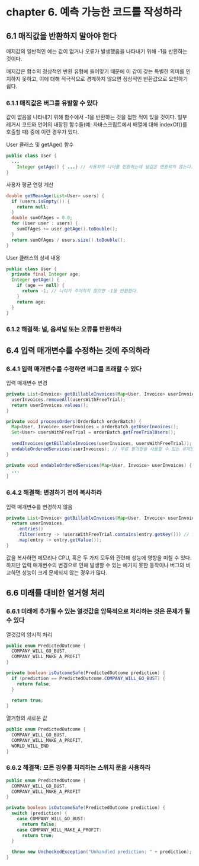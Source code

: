 # chapter 6. 예측 가능한 코드를 작성하라

## 6.1 매직값을 반환하지 말아야 한다

매지값의 일반적인 예는 값이 없거나 오류가 발생했음을 나타내기 위해 -1을 반환하는 것이다.

매지값은 함수의 정상적인 반환 유형에 들어맞기 때문에 이 갑이 갖는 특별한 의미를 인지하지 못하고, 이에 대해 적극적으로 경계하지 않으면 정상적인 반환값으로 오인하기 쉽다.



### 6.1.1 매직값은 버그를 유발할 수 있다

값이 없음을 나타내기 위해 함수에서 -1을 반환하는 것을 접한 적이 있을 것이다. 일부 레거시 코드와 언어의 내장된 함수들(예: 자바스크립트에서 배열에 대해 indexOf()를 호출할 때) 중에 이런 경우가 있다.



User 클래스 및 getAge() 함수

```java
public class User {
  ...
    Integer getAge() { ...} // 사용자의 나이를 반환하는데 널값은 변환되지 않는다.
}
```



사용자 평균 연령 계산

```java
double getMeanAge(List<User> users) {
  if (users.isEmpty()) {
    return null;
  }
  double sumOfAges = 0.0;
  for (User user : users) {
    sumOfAges += user.getAge().toDouble();
  }
  return sumOfAges / users.size().toDouble();
}
```


User 클래스의 상세 내용

```java
public class User {
  private final Integer age;
  Integer getAge() {
    if (age == null) {
      return -1; // 나이가 주어지지 않으면 -1을 반환한다.
    }
    return age;
  }
}
```



### 6.1.2 해결책: 널, 옵셔널 또는 오류를 반환하라



## 6.4 입력 매개변수를 수정하는 것에 주의하라

### 6.4.1 입력 매개변수를 수정하면 버그를 초래할 수 있다

입력 매개변수 변경

```java
private List<Invoice> getBillableInvoices(Map<User, Invoice> userInvoices, Set<User> usersWithFreeTrial) {
  userInvoices.removeAll(usersWithFreeTrial);
  return userInvoices.values();
}

private void processOrders(OrderBatch orderBatch) {
  Map<User, Invoice> userInvoices = orderBatch.getUserInvoices();
  Set<User> usersWithFreeTrial = orderBatch.getFreeTrialUsers();
  
  sendInvoices(getBillableInvoices(userInvoices, usersWithFreeTrial)); // getBillableInvoices는 예상과 다르게 userInvocies를 변경한다.
  endableOrderedServices(userInvoices); // 무료 평가판을 사용할 수 있는 유저는 해당 서비스를 사용할 수 있게끔 설정되지 않는다.
}

private void endableOrderedServices(Map<User, Invoice> userInvoices) {
  ...
}
```



### 6.4.2 해결책: 변경하기 전에 복사하라

입력 매개변수를 변경하지 않음

```java
private List<Invoice> getBillableInvoices(Map<User, Invoice> userInvoices, Set<User> usersWithFreeTrial) {
  return userInvoices.
    .entries()
    .filter(entry -> !usersWithFreeTrial.contains(entry.getKey())) // filter()는 조건에 맞는 값을 새로운 리스트에 복사한다.
    .map(entry -> entry.getValue());
}
```

값을 복사하면 메모리나 CPU, 혹은 두 가지 모두와 관련해 성능에 영향을 미칠 수 있다. 하지만 입력 매개변수의 변경으로 인해 발생할 수 있는 예기치 못한 동작이나 버그와 비교하면 성능이 크게 문제되지 않는 경우가 많다.



## 6.6 미래를 대비한 열거형 처리

### 6.6.1 미래에 추가될 수 있는 열것값을 암묵적으로 처리하는 것은 문제가 될 수 있다

열것값의 암시적 처리

```java
public enum PredictedOutcome {
  COMPANY_WILL_GO_BUST,
  COMPANY_WILL_MAKE_A_PROFIT
}

private boolean isOutcomeSafe(PredictedOutcome prediction) {
  if (prediction == PredictedOutcome.COMPANY_WILL_GO_BUST) {
    return false;
  }
  
  return true;
}
```

열거형의 새로운 값

```java
public enum PredictedOutcome {
  COMPANY_WILL_GO_BUST,
  COMPANY_WILL_MAKE_A_PROFIT,
  WORLD_WILL_END
}
```



### 6.6.2 해결책: 모든 경우를 처리하는 스위치 문을 사용하라

```java
public enum PredictedOutcome {
  COMPANY_WILL_GO_BUST,
  COMPANY_WILL_MAKE_A_PROFIT
}

private boolean isOutcomeSafe(PredictedOutcome prediction) {
  switch (prediction) {
    case COMPANY_WILL_GO_BUST:
      return false;
    case COMPANY_WILL_MAKE_A_PROFIT:
      return true;
  }
  
  throw new UncheckedException("Unhandled prediction: " + prediction);
}
```















